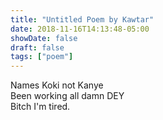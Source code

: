 ```yaml
---
title: "Untitled Poem by Kawtar"
date: 2018-11-16T14:13:48-05:00
showDate: false
draft: false
tags: ["poem"]
---
```


Names Koki not Kanye  
Been working all damn DEY  
Bitch I'm tired.
